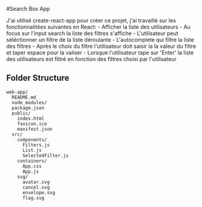 #Search Box App

  J'ai utilisé create-react-app pour créer ce projet, j'ai travaillé sur les fonctionnalitées suivantes en React:
    - Afficher la liste des utilisateurs
    - Au focus sur l'input search la liste des filtres s'affiche
    - L'utilisateur peut séléctionner un filtre de la liste déroulante
    - L'autocomplete qui filtre la liste des filtres
    - Après le choix du filtre l'utilisateur doit saisir la la valeur du filtre et taper espace pour la valiser
    - Lorsque l'utilisateur tape sur 'Enter' la liste des utilisateurs est filtré en fonction des filtres choisi par l'utilisateur


## Folder Structure

```
web-app/
  README.md
  node_modules/
  package.json
  public/
    index.html
    favicon.ico
    manifest.json
  src/
    components/
      Filters.js
      List.js
      SelectedFilter.js
    containers/
      App.css
      App.js
    svg/
      avatar.svg
      cancel.svg
      envelope.svg
      flag.svg
```